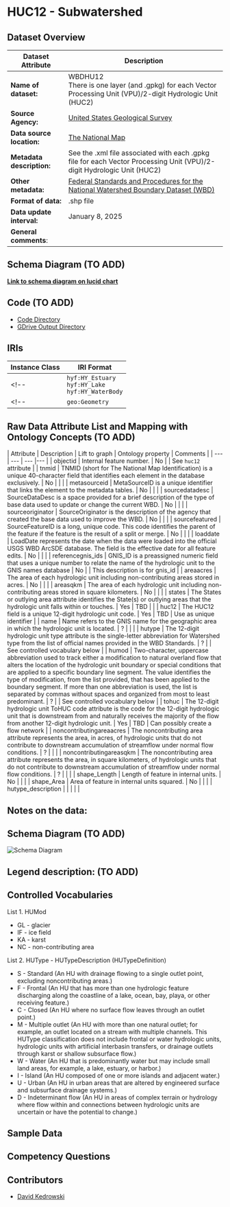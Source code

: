 # HUC12 - Subwatershed

## Dataset Overview
| Dataset Attribute | Description |
| --- | --- |
| **Name of dataset:** | WBDHU12 <br/> There is one layer (and .gpkg) for each Vector Processing Unit (VPU)/2-digit Hydrologic Unit (HUC2) |
| **Source Agency:** | [United States Geological Survey](https://www.usgs.gov/) |
| **Data source location:** | [The National Map]([https://www.epa.gov/waterdata/get-nhdplus-national-hydrography-dataset-plus-data#v2datamap](https://prd-tnm.s3.amazonaws.com/index.html?prefix=StagedProducts/Hydrography/WBD/HU2/GPKG/)) |
| **Metadata description:** | See the .xml file associated with each .gpkg file for each Vector Processing Unit (VPU)/2-digit Hydrologic Unit (HUC2) |
| **Other metadata:** | [Federal Standards and Procedures for the National Watershed Boundary Dataset (WBD)](https://pubs.usgs.gov/tm/11/a3/) |
| **Format of data:** | .shp file |
| **Data update interval:** | January 8, 2025 |
| **General comments**: |  |

## Schema Diagram (TO ADD)
[**Link to schema diagram on lucid chart**]()

## Code (TO ADD)
* [Code Directory]()
* [GDrive Output Directory]()

## IRIs
| Instance Class | IRI Format |
| --- | --- |
<!-- | `hyf:HY_Estuary` <br/> `hyf:HY_Lake` <br/> `hyf:HY_WaterBody` | `gcx-cid:<COMID>` | -->
<!-- | `geo:Geometry` | `gcx-cid:<COMID>.geometry` | -->

## Raw Data Attribute List and Mapping with Ontology Concepts (TO ADD)
| Attribute | Description | Lift to graph | Ontology property | Comments |
| --- | --- | --- |--- |
| objectid | Internal feature number. | No |  | See `huc12` attribute |
| tnmid | TNMID (short for The National Map Identification) is a unique 40-character field that identifies each element in the database exclusively. | No |  |  |
| metasourceid | MetaSourceID is a unique identifier that links the element to the metadata tables. | No |  |  |
| sourcedatadesc | SourceDataDesc is a space provided for a brief description of the type of base data used to update or change the current WBD. | No |  |  |
| sourceoriginator | SourceOriginator is the description of the agency that created the base data used to improve the WBD. | No |  |  |
| sourcefeatured | SourceFeatureID is a long, unique code. This code identifies the parent of the feature if the feature is the result of a split or merge. | No |  |  |
| loaddate | LoadDate represents the date when the data were loaded into the official USGS WBD ArcSDE database. The field is the effective date for all feature edits. | No |  |  |
| referencegnis_ids | GNIS_ID is a preassigned numeric field that uses a unique number to relate the name of the hydrologic unit to the GNIS names database | No |  | This description is for gnis_id |
| areaacres | The area of each hydrologic unit including non-contributing areas stored in acres. | No |  |  |
| areasqkm | The area of each hydrologic unit including non-contributing areas stored in square kilometers. | No |  |  |
| states | The States or outlying area attribute identifies the State(s) or outlying areas that the hydrologic unit falls within or touches. | Yes | TBD |  |
| huc12 | The HUC12 field is a unique 12-digit hydrologic unit code. | Yes | TBD | Use as unique identifier |
| name | Name refers to the GNIS name for the geographic area in which the hydrologic unit is located. | ? |  |  |
| hutype | The 12-digit hydrologic unit type attribute is the single-letter abbreviation for Watershed type from the list of official names provided in the WBD Standards. | ? |  | See controlled vocabulary below |
| humod | Two-character, uppercase abbreviation used to track either a modification to natural overland flow that alters the location of the hydrologic unit boundary or special conditions that are applied to a specific boundary line segment. The value identifies the type of modification, from the list provided, that has been applied to the boundary segment. If more than one abbreviation is used, the list is separated by commas without spaces and organized from most to least predominant. | ? |  | See controlled vocabulary below |
| tohuc | The 12-digit hydrologic unit ToHUC code attribute is the code for the 12-digit hydrologic unit that is downstream from and naturally receives the majority of the flow from another 12-digit hydrologic unit. | Yes | TBD | Can possibly create a flow network |
| noncontributingareaacres | The noncontributing area attribute represents the area, in acres, of hydrologic units that do not contribute to downstream accumulation of streamflow under normal flow conditions. | ? |  |  |
| noncontributingareasqkm | The noncontributing area attribute represents the area, in square kilometers, of hydrologic units that do not contribute to downstream accumulation of streamflow under normal flow conditions. | ? |  |  |
| shape_Length | Length of feature in internal units. | No |  |  |
| shape_Area | Area of feature in internal units squared. | No |  |  |
| hutype_description |  |  |  |  |

**Notes on the data:**
- 

## Schema Diagram (TO ADD)
![Schema Diagram]()

**Legend description:** (TO ADD)
- 

## Controlled Vocabularies 
List 1. HUMod
* GL - glacier
* IF - ice field
* KA - karst
* NC - non-contributing area

List 2. HUType - HUTypeDescription (HUTypeDefinition)
* S - Standard (An HU with drainage flowing to a single outlet point, excluding noncontributing areas.)
* F - Frontal (An HU that has more than one hydrologic feature discharging along the coastline of a lake, ocean, bay, playa, or other receiving feature.)
* C - Closed (An HU where no surface flow leaves through an outlet point.)
* M - Multiple outlet (An HU with more than one natural outlet; for example, an outlet located on a stream with multiple channels. This HUType classification does not include frontal or water hydrologic units, hydrologic units with artificial interbasin transfers, or drainage outlets through karst or shallow subsurface flow.)
* W - Water (An HU that is predominantly water but may include small land areas, for example, a lake, estuary, or harbor.)
* I - Island (An HU composed of one or more islands and adjacent water.)
* U - Urban (An HU in urban areas that are altered by engineered surface and subsurface drainage systems.)
* D - Indeterminant flow (An HU in areas of complex terrain or hydrology where flow within and connections between hydrologic units are uncertain or have the potential to change.)

## Sample Data

## Competency Questions 

## Contributors
* [David Kedrowski](https://github.com/dkedrowski)
